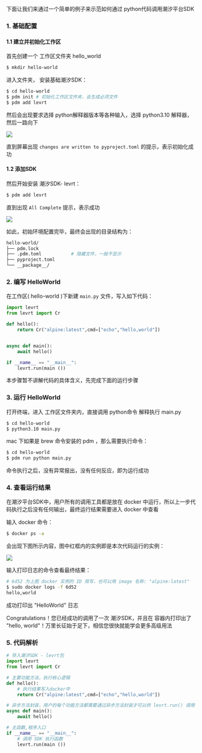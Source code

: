 下面让我们来通过一个简单的例子来示范如何通过 python代码调用潮汐平台SDK

### 1. 基础配置

#### 1.1 建立并初始化工作区

首先创建一个 工作区文件夹 hello_world

```bash
$ mkdir hello-world
```

进入文件夹， 安装基础潮汐SDK：

```bash
$ cd hello-world
$ pdm init # 初始化工作区文件夹，会生成必须文件
$ pdm add levrt
```

然后会出现要求选择 python解释器版本等各种输入，选择 python3.10 解释器，然后一路向下

![](https://levimg.s3.cn-northwest-1.amazonaws.com.cn/x/5637a062-817e-4cd2-9c5e-274bb5e18d07.png)

直到屏幕出现 `changes are written to pyproject.toml` 的提示，表示初始化成功

#### 1.2 添加SDK

然后开始安装 潮汐SDK- levrt：

```bash
$ pdm add levrt
```

直到出现 `All Complete` 提示，表示成功

![](https://levimg.s3.cn-northwest-1.amazonaws.com.cn/x/94e35827-a699-4ba6-bad0-4a3fb3cffcd0.JPEG)

如此，初始环境配置完毕，最终会出现的目录结构为：

```bash
hello-world/
├── pdm.lock
├── .pdm.toml			# 隐藏文件，一般不显示
├── pyproject.toml
└── __package__/
```

### 

### 2. 编写 HelloWorld

在工作区( hello-world )下新建 `main.py` 文件，写入如下代码：

```python
import levrt
from levrt import Cr

def hello():
    return Cr("alpine:latest",cmd=["echo","hello,world"])


async def main():
    await hello()

if __name__ == "__main__":
    levrt.run(main ())
```

本步骤暂不讲解代码的具体含义，先完成下面的运行步骤

### 3. 运行 HelloWorld

打开终端，进入 工作区文件夹内，直接调用 python命令 解释执行 main.py

```bash
$ cd hello-world
$ python3.10 main.py
```

mac 下如果是 brew 命令安装的 pdm ，那么需要执行命令：

```bash
$ cd hello-world
$ pdm run python main.py
```

命令执行之后，没有异常报出，没有任何反应，即为运行成功

### 4. 查看运行结果

在潮汐平台SDK中，用户所有的调用工具都是放在 docker 中运行，所以上一步代码执行之后没有任何输出，最终运行结果需要进入 docker 中查看

输入 docker 命令：

```bash
$ docker ps -a
```

会出现下图所示内容，图中红框内的实例即是本次代码运行的实例：

![](https://levimg.s3.cn-northwest-1.amazonaws.com.cn/x/6297a828-112b-4399-85e5-40aef7656e8c.JPEG)

输入打印日志的命令查看最终结果：

```bash
# 6d52 为上图 docker 实例的 ID 简写，也可以用 image 名称: "alpine:latest"
$ sudo docker logs -f 6d52 
hello,world
```

成功打印出 "HelloWorld" 日志

Congratulations！您已经成功的调用了一次 潮汐SDK，并且在 容器内打印出了 "hello, world"！万里长征始于足下，相信您很快就能学会更多高级用法



### 5. 代码解析

```python
# 导入潮汐SDK - levrt包
import levrt
from levrt import Cr

# 主要功能方法，执行核心逻辑
def hello():
    # 执行结果写入docker中
    return Cr("alpine:latest",cmd=["echo","hello,world"])

# 异步方法封装，用户的每个功能方法都需要通过异步方法封装才可以供 levrt.run() 调用
async def main():
    await hello()

# 主函数,程序入口
if __name__ == "__main__":
	# 调用 SDK 执行函数
    levrt.run(main ())
```
